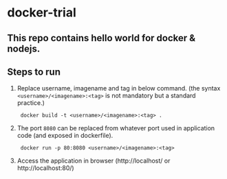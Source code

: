 # docker-trial

## This repo contains hello world for docker & nodejs.


## Steps to run 
1. Replace username, imagename and tag in below command. (the syntax `<username>/<imagename>:<tag>` is not mandatory but a standard practice.)

        docker build -t <username>/<imagename>:<tag> .

2. The port `8080` can be replaced from whatever port used in application code (and exposed in dockerfile).

        docker run -p 80:8080 <username>/<imagename>:<tag>

3. Access the application in browser (http://localhost/ or http://localhost:80/)